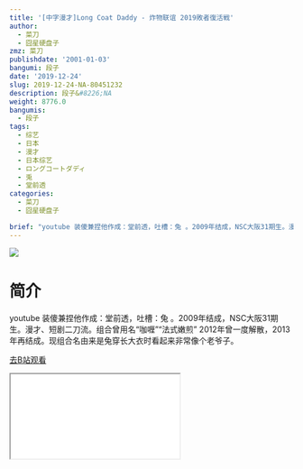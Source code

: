 ```yaml
---
title: '[中字漫才]Long Coat Daddy - 炸物联谊 2019敗者復活戦'
author:
  - 菜刀
  - 囧星硬盘子
zmz: 菜刀
publishdate: '2001-01-03'
bangumi: 段子
date: '2019-12-24'
slug: 2019-12-24-NA-80451232
description: 段子&#8226;NA
weight: 8776.0
bangumis:
  - 段子
tags:
  - 综艺
  - 日本
  - 漫才
  - 日本综艺
  - ロングコートダディ
  - 兎
  - 堂前透
categories:
  - 菜刀
  - 囧星硬盘子

brief: "youtube 装傻兼捏他作成：堂前透，吐槽：兔 。2009年结成，NSC大阪31期生。漫才、短剧二刀流。组合曾用名“咖喱”“法式嫩煎” 2012年曾一度解散，2013年再结成。现组合名由来是兔穿长大衣时看起来非常像个老爷子。"
---
```

![](https://raw.githubusercontent.com/tcgriffith/owaraisite/master/static/tmpimg/37b484982cc211e2d5036f8391332388ee92809e.jpg.480.jpg)
# 简介  
youtube
装傻兼捏他作成：堂前透，吐槽：兔 。2009年结成，NSC大阪31期生。漫才、短剧二刀流。组合曾用名“咖喱”“法式嫩煎” 2012年曾一度解散，2013年再结成。现组合名由来是兔穿长大衣时看起来非常像个老爷子。  

[去B站观看](https://www.bilibili.com/video/av80451232/)
<div class ="resp-container"><iframe class="testiframe" src="//player.bilibili.com/player.html?aid=80451232"", scrolling="no", allowfullscreen="true" > </iframe></div> 
